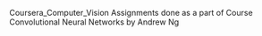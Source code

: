Coursera_Computer_Vision Assignments done as a part of Course Convolutional Neural Networks by Andrew Ng
